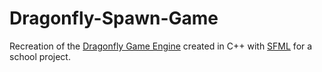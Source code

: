 # Dragonfly-Spawn-Game

Recreation of the [Dragonfly Game Engine](https://dragonfly.wpi.edu/) created in C++ with [SFML](https://www.sfml-dev.org/) for a school project. 
